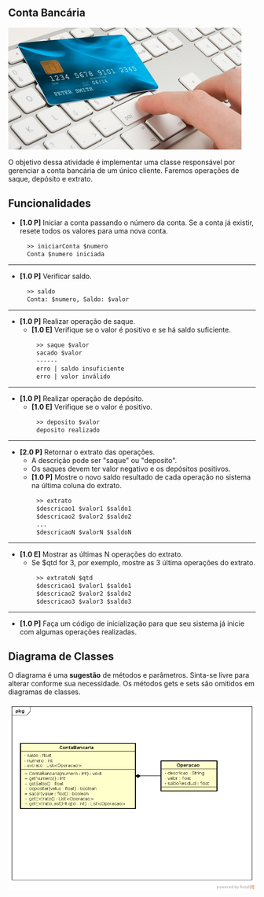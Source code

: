 ## Conta Bancária
![](imagem.png)

O objetivo dessa atividade é implementar uma classe responsável por gerenciar a conta bancária de um único cliente. Faremos operações de saque, depósito e extrato.

## Funcionalidades

- **[1.0 P]** Iniciar a conta passando o número da conta. Se a conta já existir, resete todos os valores para uma nova conta.

        >> iniciarConta $numero
        Conta $numero iniciada

---
- **[1.0 P]** Verificar saldo.

        >> saldo
        Conta: $numero, Saldo: $valor

---
- **[1.0 P]** Realizar operação de saque.
    - **[1.0 E]** Verifique se o valor é positivo e se há saldo suficiente.
```
        >> saque $valor
        sacado $valor
        ------
        erro | saldo insuficiente
        erro | valor inválido
```
---
- **[1.0 P]** Realizar operação de depósito.
    - **[1.0 E]** Verifique se o valor é positivo.
```
        >> deposito $valor
        deposito realizado
```
---
- **[2.0 P]** Retornar o extrato das operações.
    - A descrição pode ser "saque" ou "deposito".
    - Os saques devem ter valor negativo e os depósitos positivos.
    - **[1.0 P]** Mostre o novo saldo resultado de cada operação no sistema na última coluna do extrato.
```
        >> extrato
        $descricao1 $valor1 $saldo1
        $descricao2 $valor2 $saldo2
        ...
        $descricaoN $valorN $saldoN
```
---
- **[1.0 E]** Mostrar as últimas N operações do extrato.
    - Se $qtd for 3, por exemplo, mostre as 3 última operações do extrato.
```
        >> extratoN $qtd
        $descricao1 $valor1 $saldo1
        $descricao2 $valor2 $saldo2
        $descricao3 $valor3 $saldo3
```
----
- **[1.0 P]** Faça um código de inicialização para que seu sistema já inicie com algumas operações realizadas.


## Diagrama de Classes

O diagrama é uma **sugestão** de métodos e parâmetros. Sinta-se livre para alterar conforme sua necessidade. Os métodos gets e sets são omitidos em diagramas de classes.

![](diagrama.png)
